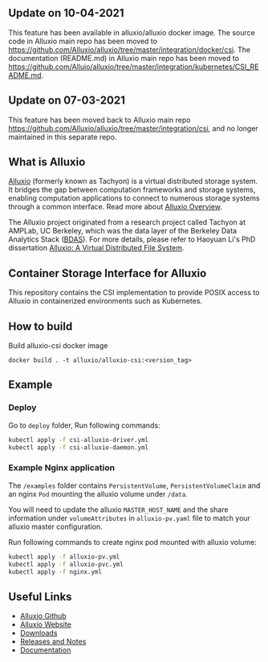 ## Update on 10-04-2021
This feature has been available in alluxio/alluxio docker image.
The source code in Alluxio main repo has been moved to https://github.com/Alluxio/alluxio/tree/master/integration/docker/csi.
The documentation (README.md) in Alluxio main repo has been moved to https://github.com/Alluio/alluxio/tree/master/integration/kubernetes/CSI_README.md.

## Update on 07-03-2021
This feature has been moved back to Alluxio main repo https://github.com/Alluxio/alluxio/tree/master/integration/csi,
and no longer maintained in this separate repo.

## What is Alluxio
[Alluxio](https://www.alluxio.io) (formerly known as Tachyon)
is a virtual distributed storage system. It bridges the gap between
computation frameworks and storage systems, enabling computation applications to connect to
numerous storage systems through a common interface. Read more about
[Alluxio Overview](https://docs.alluxio.io/os/user/stable/en/Overview.html).

The Alluxio project originated from a research project called Tachyon at AMPLab, UC Berkeley,
which was the data layer of the Berkeley Data Analytics Stack ([BDAS](https://amplab.cs.berkeley.edu/bdas/)).
For more details, please refer to Haoyuan Li's PhD dissertation
[Alluxio: A Virtual Distributed File System](https://www2.eecs.berkeley.edu/Pubs/TechRpts/2018/EECS-2018-29.html).

## Container Storage Interface for Alluxio

This repository contains the CSI implementation to provide POSIX access to Alluxio in
containerized environments such as Kubernetes.

## How to build

Build alluxio-csi docker image

`docker build . -t alluxio/alluxio-csi:<version_tag>`

## Example

### Deploy

Go to `deploy` folder, Run following commands:
```bash
kubectl apply -f csi-alluxio-driver.yml
kubectl apply -f csi-alluxio-daemon.yml
``` 

### Example Nginx application
The `/examples` folder contains `PersistentVolume`, `PersistentVolumeClaim` and an nginx `Pod` mounting the alluxio volume under `/data`.

You will need to update the alluxio `MASTER_HOST_NAME` and the share information under `volumeAttributes` in `alluxio-pv.yaml` file to match your alluxio master configuration.

Run following commands to create nginx pod mounted with alluxio volume:
```bash
kubectl apply -f alluxio-pv.yml
kubectl apply -f alluxio-pvc.yml
kubectl apply -f nginx.yml
```

## Useful Links

- [Alluxio Github](https://github.com/Alluxio/alluxio)
- [Alluxio Website](https://www.alluxio.io/)
- [Downloads](https://www.alluxio.io/download)
- [Releases and Notes](https://www.alluxio.io/download/releases/)
- [Documentation](https://www.alluxio.io/docs/)
